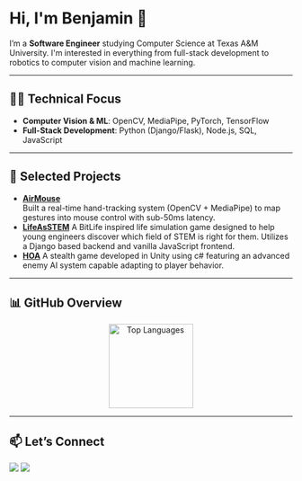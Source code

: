 # Hi, I'm Benjamin 👋  

I’m a **Software Engineer** studying Computer Science at Texas A&M University. I'm interested in everything from full-stack development to robotics to computer vision and machine learning.

---

## 🧑‍💻 Technical Focus  
- **Computer Vision & ML**: OpenCV, MediaPipe, PyTorch, TensorFlow  
- **Full-Stack Development**: Python (Django/Flask), Node.js, SQL, JavaScript  

---

## 📂 Selected Projects  

- [**AirMouse**](https://github.com/BenKTAMU/computer-vision-mouse)  
  Built a real-time hand-tracking system (OpenCV + MediaPipe) to map gestures into mouse control with sub-50ms latency.
-  [**LifeAsSTEM**](https://github.com/BenKTAMU/LifeAsSTEM)
  A BitLife inspired life simulation game designed to help young engineers discover which field of STEM is right for them. Utilizes a Django based backend and vanilla JavaScript frontend.
- [**HOA**](https://github.com/BenKTAMU/GameJamSpring2025)
  A stealth game developed in Unity using c# featuring an advanced enemy AI system capable adapting to player behavior.
  
 

---

## 📊 GitHub Overview  

<p align="center">
  <img src="https://github-readme-stats.vercel.app/api/top-langs/?username=BenKTAMU&layout=compact&theme=default" alt="Top Languages" height="150"/>
</p>

---

## 📫 Let’s Connect  

<p align="left">
  <a href="https://www.linkedin.com/in/benjaminvkumar/"><img src="https://img.shields.io/badge/LinkedIn-0A66C2?style=flat&logo=linkedin&logoColor=white"/></a>
  <a href="https://YOUR_PORTFOLIO.com"><img src="https://img.shields.io/badge/Portfolio-000000?style=flat&logo=vercel&logoColor=white"/></a>
</p>

